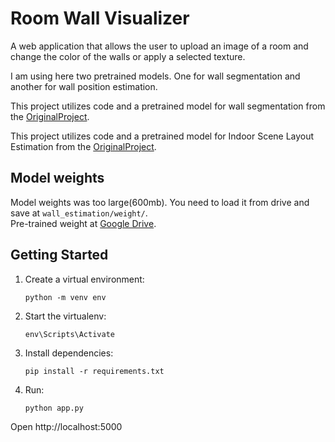 # Room Wall Visualizer
A web application that allows the user to upload an image of a room and change the color of the walls or apply a selected texture.<br>

I am using here two pretrained models. One for wall segmentation and another for wall position estimation.<br>

This project utilizes code and a pretrained model for wall segmentation from the [OriginalProject](https://github.com/bjekic/WallSegmentation/).

This project utilizes code and a pretrained model for Indoor Scene Layout Estimation from the [OriginalProject](https://github.com/leVirve/lsun-room/).

## Model weights
Model weights was too large(600mb). You need to load it from drive and save at `wall_estimation/weight/`. <br>
Pre-trained weight at [Google Drive](https://drive.google.com/file/d/1aUJoXM9SQMe0LC38pA8v8r43pPOAaQ-a/view?usp=sharing).
## Getting Started

1. Create a virtual environment:

   ```
   python -m venv env
   ```

2. Start the virtualenv:

   ```
   env\Scripts\Activate
   ```

3. Install dependencies:

   ```
   pip install -r requirements.txt
   ```
4. Run:

   ```
   python app.py
   ```
Open http://localhost:5000 
